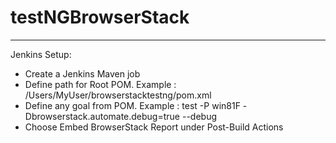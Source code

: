 # testNGBrowserStack

_________________
Jenkins Setup:
- Create a Jenkins Maven job
- Define path for Root POM. Example : /Users/MyUser/browserstacktestng/pom.xml
- Define any goal from POM. Example : test -P win81F -Dbrowserstack.automate.debug=true --debug
- Choose Embed BrowserStack Report under Post-Build Actions
